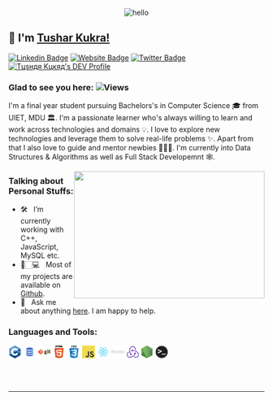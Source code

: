 <p align="center"> <img src="https://github.com/TusharKukra/TusharKukra/blob/main/gifs/hello.gif" alt="hello" /> </p>

## 👋 I'm [Tushar Kukra!](https://github.com/TusharKukra/)

[![Linkedin Badge](https://img.shields.io/badge/-LinkedIn-0e76a8?style=flat-square&logo=Linkedin&logoColor=white)](https://linkedin.com/in/tusharkukra)
[![Website Badge](https://img.shields.io/badge/Website-3b5998?style=flat-square&logo=google-chrome&logoColor=white)](https://TusharKukra.github.io/)
[![Twitter Badge](https://img.shields.io/badge/-Twitter-00acee?style=flat-square&logo=Twitter&logoColor=white)](https://twitter.com/tusharkukra)
<a href="https://dev.to/mavericktk">
  <img src="https://d2fltix0v2e0sb.cloudfront.net/dev-badge.svg" alt="Tцѕндя Kцкяд's DEV Profile" height="30" width="30">
</a>

### Glad to see you here:  ![Views](https://komarev.com/ghpvc/?username=mavericktk&color=blue)


I'm a final year student pursuing Bachelors's in Computer Science 🎓 from UIET, MDU 🏛. I'm a passionate learner who's always willing to learn and work across technologies and domains 💡. I love to explore new technologies and leverage them to solve real-life problems ✨. Apart from that I also love to guide and mentor newbies 👨🏻‍💻. I'm currently into Data Structures & Algorithms as well as Full Stack Developemnt 🕸️.

<img align="right" height="250" width="375" alt="" src="https://github.com/TusharKukra/TusharKukra/blob/main/gifs/coder.gif" />

### Talking about Personal Stuffs:

- 🛠 &nbsp; I’m currently working with C++, JavaScript, MySQL etc.
- 🚀🏻‍💻 &nbsp; Most of my projects are available on [Github](https://github.com/TusharKukra).
- 💬 &nbsp; Ask me about anything [here](https://github.com/TusharKukra/TusharKukra/issues/). I am happy to help.

### Languages and Tools:

<code><img height="25" src="https://raw.githubusercontent.com/github/explore/80688e429a7d4ef2fca1e82350fe8e3517d3494d/topics/cpp/cpp.png" alt="cpp"></code>
<code><img height="25" src="https://raw.githubusercontent.com/github/explore/80688e429a7d4ef2fca1e82350fe8e3517d3494d/topics/sql/sql.png" alt="sql"></code>
<code><img height="25" src="https://raw.githubusercontent.com/github/explore/80688e429a7d4ef2fca1e82350fe8e3517d3494d/topics/git/git.png" alt="git"></code>
<code><img height="25" src="https://raw.githubusercontent.com/github/explore/80688e429a7d4ef2fca1e82350fe8e3517d3494d/topics/html/html.png" alt="html"></code>
<code><img height="25" src="https://raw.githubusercontent.com/github/explore/80688e429a7d4ef2fca1e82350fe8e3517d3494d/topics/css/css.png" alt="css"></code>
<code><img height="25" src="https://raw.githubusercontent.com/github/explore/80688e429a7d4ef2fca1e82350fe8e3517d3494d/topics/javascript/javascript.png" alt="javascript"></code>
<code><img height="25" src="https://raw.githubusercontent.com/github/explore/80688e429a7d4ef2fca1e82350fe8e3517d3494d/topics/react/react.png" alt="react"></code>
<code><img height="25" src="https://raw.githubusercontent.com/github/explore/80688e429a7d4ef2fca1e82350fe8e3517d3494d/topics/express/express.png" alt="expressJS"></code>
<code><img height="25" src="https://raw.githubusercontent.com/github/explore/80688e429a7d4ef2fca1e82350fe8e3517d3494d/topics/redux/redux.png" alt="redux"></code>
<code><img height="25" src="https://raw.githubusercontent.com/github/explore/80688e429a7d4ef2fca1e82350fe8e3517d3494d/topics/nodejs/nodejs.png" alt="nodeJS"></code>
<code><img height="25" src="https://raw.githubusercontent.com/github/explore/80688e429a7d4ef2fca1e82350fe8e3517d3494d/topics/terminal/terminal.png" alt="terminal"></code>



<br>

<br>
<hr>

